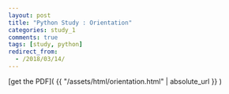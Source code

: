 ```yaml
---
layout: post
title: "Python Study : Orientation"
categories: study_1
comments: true
tags: [study, python]
redirect_from:
  - /2018/03/14/
---
```


[get the PDF]( {{ "/assets/html/orientation.html" | absolute_url }} )
